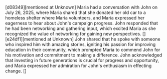 [d08349][mentioned at Unknown] Maria had a conversation with John on July 26, 2025, where Maria shared that she donated her old car to a homeless shelter where Maria volunteers, and Maria expressed her eagerness to hear about John's campaign progress. John responded that he had been networking and gathering input, which excited Maria as she recognized the value of networking for gaining new perspectives. []
[e24df1][mentioned at Unknown] John shared that he spoke with someone who inspired him with amazing stories, igniting his passion for improving education in their community, which prompted Maria to commend John for his motivation and commitment to making a difference. John acknowledged that investing in future generations is crucial for progress and opportunity, and Maria expressed her admiration for John's enthusiasm in effecting change. []
